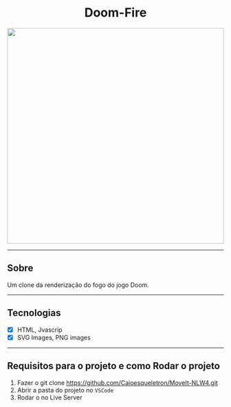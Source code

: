 <h1 align="center">
Doom-Fire
</h1>

<img align="center" width="100%" height="500px" src="https://github.com/Caioesqueletron/Doom-Fire/assets/54816901/03f9f4ff-30de-4f3d-af24-57b2c0e7c8ca.gif
">

<hr>



## Sobre
Um clone da renderização do fogo do jogo Doom.

<hr>

## Tecnologias

- [x] HTML, Jvascrip
- [x] SVG Images, PNG images

<hr>

## Requisitos para o projeto e como Rodar o projeto
1. Fazer o git clone https://github.com/Caioesqueletron/MoveIt-NLW4.git
2. Abrir a pasta do projeto no `VSCode`
3. Rodar o no Live Server
